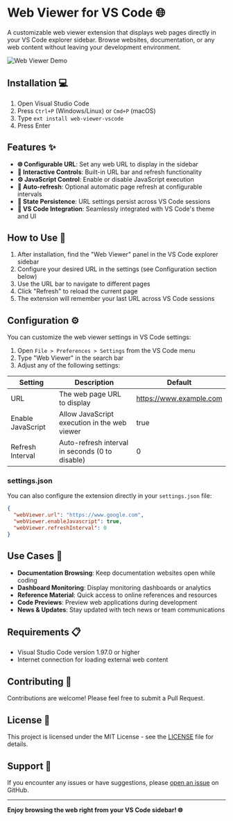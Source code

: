 # Web Viewer for VS Code 🌐

A customizable web viewer extension that displays web pages directly in your VS Code explorer sidebar. Browse websites, documentation, or any web content without leaving your development environment.

![Web Viewer Demo](https://github.com/user-attachments/assets/94f848ba-0643-48a4-aa7d-6ce85326899f)

## Installation 💻

1. Open Visual Studio Code
2. Press `Ctrl+P` (Windows/Linux) or `Cmd+P` (macOS)
3. Type `ext install web-viewer-vscode`
4. Press Enter

## Features ✨

- **🌐 Configurable URL**: Set any web URL to display in the sidebar
- **🔄 Interactive Controls**: Built-in URL bar and refresh functionality  
- **⚙️ JavaScript Control**: Enable or disable JavaScript execution
- **🔄 Auto-refresh**: Optional automatic page refresh at configurable intervals
- **💾 State Persistence**: URL settings persist across VS Code sessions
- **🎨 VS Code Integration**: Seamlessly integrated with VS Code's theme and UI

## How to Use 📝

1. After installation, find the "Web Viewer" panel in the VS Code explorer sidebar
2. Configure your desired URL in the settings (see Configuration section below)
3. Use the URL bar to navigate to different pages
4. Click "Refresh" to reload the current page
5. The extension will remember your last URL across VS Code sessions

## Configuration ⚙️

You can customize the web viewer settings in VS Code settings:

1. Open `File > Preferences > Settings` from the VS Code menu
2. Type "Web Viewer" in the search bar
3. Adjust any of the following settings:

| Setting | Description | Default |
|---------|-------------|---------|
| URL | The web page URL to display | https://www.example.com |
| Enable JavaScript | Allow JavaScript execution in the web viewer | true |
| Refresh Interval | Auto-refresh interval in seconds (0 to disable) | 0 |

### settings.json

You can also configure the extension directly in your `settings.json` file:

```json
{
  "webViewer.url": "https://www.google.com",
  "webViewer.enableJavascript": true,
  "webViewer.refreshInterval": 0
}
```

## Use Cases 🎯

- **Documentation Browsing**: Keep documentation websites open while coding
- **Dashboard Monitoring**: Display monitoring dashboards or analytics
- **Reference Material**: Quick access to online references and resources
- **Code Previews**: Preview web applications during development
- **News & Updates**: Stay updated with tech news or team communications

## Requirements 📋

- Visual Studio Code version 1.97.0 or higher
- Internet connection for loading external web content

## Contributing 🤝

Contributions are welcome! Please feel free to submit a Pull Request.

## License 📄

This project is licensed under the MIT License - see the [LICENSE](LICENSE) file for details.

## Support 💬

If you encounter any issues or have suggestions, please [open an issue](https://github.com/GHOST117s/VS_code_Pomodoro/issues) on GitHub.

---

**Enjoy browsing the web right from your VS Code sidebar! 🌐**
